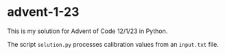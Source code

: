 # advent-1-23
This is my solution for Advent of Code 12/1/23 in Python.

The script `solution.py` processes calibration values from an `input.txt` file.